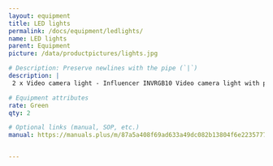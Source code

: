 ```yaml
---
layout: equipment
title: LED lights
permalink: /docs/equipment/ledlights/
name: LED lights
parent: Equipment
picture: /data/productpictures/lights.jpg

# Description: Preserve newlines with the pipe (`|`)
description: |
 2 x Video camera light - Influencer INVRGB10 Video camera light with power bank 

# Equipment attributes
rate: Green
qty: 2

# Optional links (manual, SOP, etc.)
manual: https://manuals.plus/m/87a5a408f69ad633a49dc082b13804f6e2235777e6d76f99329a8a7e50df562d.pdf


---
```

